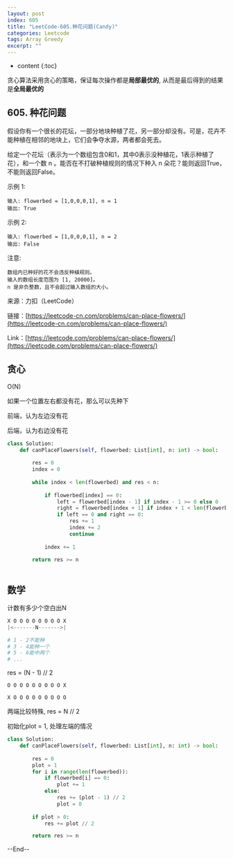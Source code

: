 ```yaml
---
layout: post
index: 605
title: "LeetCode-605.种花问题(Candy)"
categories: Leetcode
tags: Array Greedy
excerpt: ""
---
```


* content
{:toc}

贪心算法采用贪心的策略，保证每次操作都是**局部最优的**, 从而是最后得到的结果是**全局最优的**

## 605. 种花问题

假设你有一个很长的花坛，一部分地块种植了花，另一部分却没有。可是，花卉不能种植在相邻的地块上，它们会争夺水源，两者都会死去。

给定一个花坛（表示为一个数组包含0和1，其中0表示没种植花，1表示种植了花），和一个数 n 。能否在不打破种植规则的情况下种入 n 朵花？能则返回True，不能则返回False。

示例 1:

```
输入: flowerbed = [1,0,0,0,1], n = 1
输出: True
```

示例 2:

```
输入: flowerbed = [1,0,0,0,1], n = 2
输出: False
```

注意:
```
数组内已种好的花不会违反种植规则。
输入的数组长度范围为 [1, 20000]。
n 是非负整数，且不会超过输入数组的大小。
```

来源：力扣（LeetCode）

链接：[https://leetcode-cn.com/problems/can-place-flowers/](https://leetcode-cn.com/problems/can-place-flowers/)

Link：[https://leetcode.com/problems/can-place-flowers/](https://leetcode.com/problems/can-place-flowers/)

## 贪心

O(N)

如果一个位置左右都没有花，那么可以先种下

前端，认为左边没有花

后端，认为右边没有花

```python
class Solution:
    def canPlaceFlowers(self, flowerbed: List[int], n: int) -> bool:
        
        res = 0
        index = 0
        
        while index < len(flowerbed) and res < n:
            
            if flowerbed[index] == 0:
                left = flowerbed[index - 1] if index - 1 >= 0 else 0
                right = flowerbed[index + 1] if index + 1 < len(flowerbed) else 0
                if left == 0 and right == 0:
                    res += 1
                    index += 2
                    continue
            
            index += 1
                
        return res >= n
        
```

## 数学

计数有多少个空白出N

```python
X O O O O O O O O X
|<-------N------->|

# 1 - 2不能种
# 3 - 4能种一个
# 5 - 6能中两个
# ...
```
res = (N - 1) // 2

```
O O O O O O O O O X

X O O O O O O O O O
```

两端比较特殊, res = N // 2

初始化plot = 1, 处理左端的情况

```python
class Solution:
    def canPlaceFlowers(self, flowerbed: List[int], n: int) -> bool:
        
        res = 0
        plot = 1
        for i in range(len(flowerbed)):
            if flowerbed[i] == 0:
                plot += 1
            else:
                res += (plot - 1) // 2
                plot = 0
                    
        if plot > 0:
            res += plot // 2

        return res >= n
```

--End--


